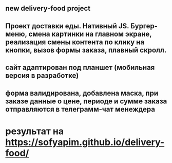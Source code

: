 ## new delivery-food project
## Проект доставки еды. Нативный JS. Бургер-меню, смена картинки на главном экране, реализация смены контента по клику на кнопки, вызов формы заказа, плавный скролл.
## сайт адаптирован под планшет (мобильная версия в разработке)
## форма валидирована, добавлена маска, при заказе данные о цене, периоде и сумме заказа отправляются в телеграмм-чат менеждера
# результат на https://sofyapim.github.io/delivery-food/
